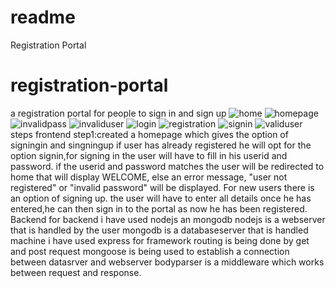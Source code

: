# readme
Registration Portal
# registration-portal
a registration  portal for people to sign in and sign up
![home](https://user-images.githubusercontent.com/44523159/47619355-ce759f80-db03-11e8-9f7c-ff7e4601d841.PNG)
![homepage](https://user-images.githubusercontent.com/44523159/47619356-d1709000-db03-11e8-9529-66cebf0747b7.PNG)
![invalidpass](https://user-images.githubusercontent.com/44523159/47619358-d3d2ea00-db03-11e8-983f-8a55379af0ef.PNG)
![invaliduser](https://user-images.githubusercontent.com/44523159/47619361-d59cad80-db03-11e8-9778-367d9c9b8a80.PNG)
![login](https://user-images.githubusercontent.com/44523159/47619362-d6cdda80-db03-11e8-8f7b-e611c902b0b9.PNG)
![registration](https://user-images.githubusercontent.com/44523159/47619363-d8979e00-db03-11e8-90e0-2f0dc23a982a.PNG)
![signin](https://user-images.githubusercontent.com/44523159/47619366-dcc3bb80-db03-11e8-92a8-ce02e397485e.PNG)
![validuser](https://user-images.githubusercontent.com/44523159/47619367-e0efd900-db03-11e8-822b-be9a52564d6e.PNG)
steps
frontend
step1:created a homepage which gives the option of signingin and singningup
if user has already registered he will opt for the option signin,for signing in the user will have to fill in his userid and password.
if the userid and password matches the user will be redirected to home that will display WELCOME, else an error message, "user not registered" or "invalid password" will be displayed.
For new users there is an option of signing up.
the user will have to enter all details once he has entered,he can then sign in to the portal as now he has been registered.
Backend
for backend i have used nodejs an mongodb
nodejs is a webserver that  is handled by the user
mongodb is a databaseserver that is handled machine
i have used express for  framework
routing is being  done by get and post request
mongoose is being used to establish a connection between datasrver and webserver
bodyparser is a middleware which  works between request and response.
